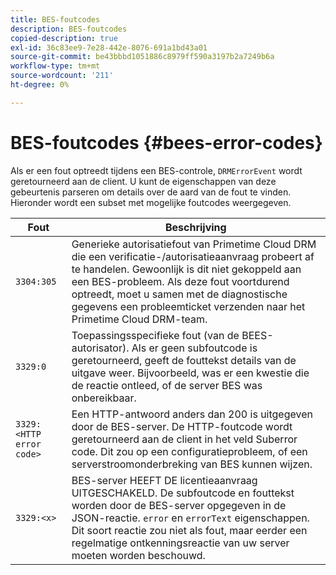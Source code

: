 ```yaml
---
title: BES-foutcodes
description: BES-foutcodes
copied-description: true
exl-id: 36c83ee9-7e28-442e-8076-691a1bd43a01
source-git-commit: be43bbbd1051886c8979ff590a3197b2a7249b6a
workflow-type: tm+mt
source-wordcount: '211'
ht-degree: 0%

---
```


# BES-foutcodes {#bees-error-codes}

<!--<a id="section_81946679E1114DBA9FE173D0AA9E2F09"></a>-->

Als er een fout optreedt tijdens een BES-controle, `DRMErrorEvent` wordt geretourneerd aan de client. U kunt de eigenschappen van deze gebeurtenis parseren om details over de aard van de fout te vinden. Hieronder wordt een subset met mogelijke foutcodes weergegeven.

| Fout | Beschrijving |
|---|---|
| `3304:305` | Generieke autorisatiefout van Primetime Cloud DRM die een verificatie-/autorisatieaanvraag probeert af te handelen. Gewoonlijk is dit niet gekoppeld aan een BES-probleem. Als deze fout voortdurend optreedt, moet u samen met de diagnostische gegevens een probleemticket verzenden naar het Primetime Cloud DRM-team. |
| `3329:0` | Toepassingsspecifieke fout (van de BEES-autorisator). Als er geen subfoutcode is geretourneerd, geeft de fouttekst details van de uitgave weer. Bijvoorbeeld, was er een kwestie die de reactie ontleed, of de server BES was onbereikbaar. |
| `3329:<HTTP error code>` | Een HTTP-antwoord anders dan 200 is uitgegeven door de BES-server. De HTTP-foutcode wordt geretourneerd aan de client in het veld Suberror code. Dit zou op een configuratieprobleem, of een serverstroomonderbreking van BES kunnen wijzen. |
| `3329:<x>` | BES-server HEEFT DE licentieaanvraag UITGESCHAKELD. De subfoutcode en fouttekst worden door de BES-server opgegeven in de JSON-reactie. `error` en `errorText` eigenschappen. Dit soort reactie zou niet als fout, maar eerder een regelmatige ontkenningsreactie van uw server moeten worden beschouwd. |

